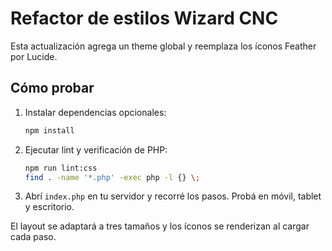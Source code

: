 # Refactor de estilos Wizard CNC

Esta actualización agrega un theme global y reemplaza los íconos Feather por Lucide.

## Cómo probar
1. Instalar dependencias opcionales:
   ```bash
   npm install
   ```
2. Ejecutar lint y verificación de PHP:
   ```bash
   npm run lint:css
   find . -name '*.php' -exec php -l {} \;
   ```
3. Abrí `index.php` en tu servidor y recorré los pasos. Probá en móvil, tablet y escritorio.

El layout se adaptará a tres tamaños y los íconos se renderizan al cargar cada paso.
